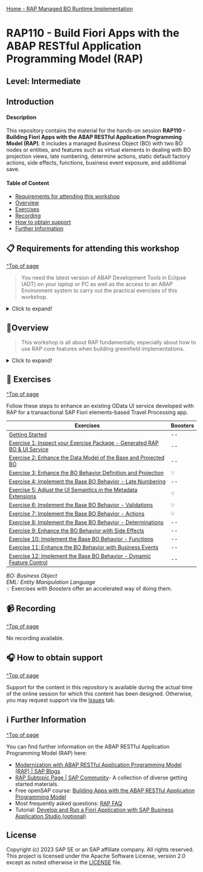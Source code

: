 [Home - RAP Managed BO Runtime Implementation](../README.md)  

# RAP110 - Build Fiori Apps with the ABAP RESTful Application Programming Model (RAP)

## Level: Intermediate

## Introduction

#### Description
This repository contains the material for the hands-on session **RAP110 - Building Fiori Apps with the ABAP RESTful Application Programming Model (RAP)**. It includes a managed Business Object (BO) with two BO nodes or entities, and features such as virtual elements in dealing with BO projection views, late numbering, determine actions, static default factory actions, side effects, functions, business event exposure, and additional save. 

#### Table of Content
- [Requirements for attending this workshop](#requirements-for-attending-this-workshop)
- [Overview](#overview)
- [Exercises](#-exercises)
- [Recording](#-recording)
- [How to obtain support](#how-to-obtain-support) 
- [Further Information](#further-information)


## 📋 Requirements for attending this workshop 
[^Top of page](#)

> You need the latest version of ABAP Development Tools in Eclipse (ADT) on your laptop or PC as well as the access to an ABAP Environment system to carry out the practical exercises of this workshop.

<details>
  <summary>Click to expand!</summary>

You **MUST** have installed the latest version of Eclipse and the latest version of the ABAP Development Tools (ADT) plugin in it.   
 
Please check the following two short documents how to do this if you have not already done it:  
 - [Install the newest Eclipse platform and the newest ABAP Development Tools (ADT) plugin](https://github.com/SAP-samples/abap-platform-rap-workshops/blob/main/requirements_rap_workshops.md#3-install-the-abap-development-tools-adt)  
 - [Adapt the Web Browser settings in your ADT installation](https://github.com/SAP-samples/abap-platform-rap-workshops/blob/main/requirements_rap_workshops.md#4-adapt-the-web-browser-settings-in-your-adt-installation)  
 
You also need a user on an SAP BTP ABAP environment or SAP S/4HANA Cloud, public edition (3SL), system - e.g. SAP BTP ABAP Environment Trial.  

  > PS: All exercises except Exercise xxx (Side Effects) can be carried out on SAP S/4HANA 2022.  
  
Please check the following tutorial if you do not have a working account yet:  
 - [Create an SAP BTP ABAP Environment Trial User](https://developers.sap.com/tutorials/abap-environment-trial-onboarding.html)

> ⚠**Please note**⚠:    
> Participants of SAP events (e.g. **DSAG ABAP Developer Days 2023**) will carry out the various exercises on a dedicated SAP BTP ABAP environment system set up by SAP for the specific event.    

</details>

## 🔎Overview

> This workshop is all about RAP fundamentals; especially about how to use RAP core features when building greenfield implementations.

<details>
  <summary>Click to expand!</summary>


### Business Scenario
> In this hands-on session we will guide you through the development of the OData service of a SAP Fiori elements based _Travel Processing App_ with RAP, using the _managed_ business object (BO) runtime implementation with semantic key and late numbering. We will give you more details on the scenario in the different exercises.
>   
> The OData service you are going to implement is based on the _ABAP Flight Reference Scenario_. To set the business context, the scenario is the following: The department responsible for managing worldwide Travels for multiple Agencies is requesting you to build a new Fiori app with draft capabilities for processing (i.e. creating, updating and deleting) Travels. 
  
<details>
  <summary>Click to expand!</summary>
   
The resulting _Travel_ app is a List Report app with navigation to an Object Page for entry details that will look like this:
<!-- <img src="exercises/images/rap110_travelapp.png" alt="RAP110 Travel App" width="100%"> -->

**List Report**:
<img src="exercises/images/rap110_travelapp01.png" alt="RAP110 Travel App - List Report" width="100%">
  
**Object Page**: 
<img src="exercises/images/rap110_travelapp02.png" alt="RAP110 Travel App - Object Page" width="100%">



Below is the simplified _Flight_ data model underlying the app.

<img src="exercises/images/rap110_datamodel.png" alt="RAP110 Data Model" width="80%">

</details>


### About the ABAP RESTful Application Programming Model (RAP)
[^Top of page](#)
 
> **ABAP Cloud** is the development model for building cloud-ready business apps, services and extensions on SAP BTP and all SAP S/4HANA editions, i.e. public or private cloud, and even on-premise. [Learn more...](https://blogs.sap.com/2022/12/22/abap-cloud/)
>
> The **ABAP RESTful Application Programming Model (RAP)** is the centerpiece of _ABAP Cloud_ for building transactional, cloud-ready SAP Fiori apps and Web APIs. RAP offers a set of concepts, tools, languages, and powerful frameworks provided on the ABAP platform. It supports the efficient development of innovative and cloud-ready enterprise applications, as well as the extension of SAP standard applications in an upgrade-stable way in the cloud and on-premise.

<details>
<summary>Click to expand!</summary>

RAP is an enabler for improving the user experience and innovating business processes in ABAP-based SAP solutions by leveraging SAP Fiori, SAP HANA, and the cloud. 
It is a long-term strategic solution for ABAP development on SAP’s flagship product SAP S/4HANA, in the cloud and on-premise (as of release 1909), as well as on the SAP BTP ABAP Environment.

The illustration below shows the high-level end-to-end development stack when working with RAP.  

<img src="exercises/images/rap_bigpicture.png" alt="RAP Big Picture" width="80%">

> **Read more**: [Modern ABAP Development with the ABAP RESTful Application Programming Model (RAP)](https://community.sap.com/topics/abap/rap)

</details>

</details>
  
    
## 📄 Exercises
[^Top of page](#)

Follow these steps to enhance an existing OData UI service developed with RAP for a transactional SAP Fiori elements-based Travel Processing app.

| Exercises | Boosters |
| ------------- | -- |
| [Getting Started](exercises/ex00/README.md) | -- |
| [Exercise 1: Inspect your Exercise Package - Generated RAP BO & UI Service](exercises/ex01/README.md) | -- |
| [Exercise 2: Enhance the Data Model of the Base and Projected BO](exercises/ex02/README.md) | -- |
| [Exercise 3: Enhance the BO Behavior Definition and Projection](exercises/ex03/README.md) | 💡 |
| [Exercise 4: Implement the Base BO Behavior - Late Numbering](exercises/ex04/README.md) | -- |
| [Exercise 5: Adjust the UI Semantics in the Metadata Extensions](exercises/ex05/README.md) | 💡  |
| [Exercise 6: Implement the Base BO Behavior - Validations](exercises/ex06/README.md) | 💡 |
| [Exercise 7: Implement the Base BO Behavior - Actions](exercises/ex07/README.md) | 💡 |
| [Exercise 8: Implement the Base BO Behavior - Determinations](exercises/ex08/README.md) | -- |
| [Exercise 9: Enhance the BO Behavior with Side Effects](exercises/ex09/README.md) | -- |
| [Exercise 10: Implement the Base BO Behavior - Functions](exercises/ex10/README.md) | -- |
| [Exercise 11: Enhance the BO Behavior with Business Events](exercises/ex11/README.md) | -- |
| [Exercise 12: Implement the Base BO Behavior - Dynamic Feature Control](exercises/ex12/README.md) | -- |

<!--
| [Exercise 13: Explore the Entity Manipulation Language (EML)](exercises/ex13/README.md) | -- |
-->
   
_BO: Business Object_  
_EML: Entity Manipulation Language_    
💡 Exercises with _Boosters_ offer an accelerated way of doing them. 

## 📹 Recording 
[^Top of page](#)

No recording available. 

## 🎧 How to obtain support
[^Top of page](#)

Support for the content in this repository is available during the actual time of the online session for which this content has been designed. Otherwise, you may request support via the [Issues](../../../../issues) tab.

## ℹ Further Information
[^Top of page](#)

You can find further information on the ABAP RESTful Application Programming Model (RAP) here:
  - [Modernization with ABAP RESTful Application Programming Model (RAP) | SAP Blogs](https://blogs.sap.com/2021/10/18/modernization-with-rap/)
  - [RAP Subtopic Page | SAP Community](https://community.sap.com/topics/abap/rap)- A collection of diverse getting started materials.   
 - Free openSAP course: [Building Apps with the ABAP RESTful Application Programming Model](https://community.sap.com/topics/btp-abap-environment/rap-opensap) 
 - Most frequently asked questions: [RAP FAQ](https://blogs.sap.com/2020/10/16/abap-restful-application-programming-model-faq/) 
 - Tutorial: [Develop and Run a Fiori Application with SAP Business Application Studio (optional)](https://developers.sap.com/tutorials/abap-environment-deploy-cf-production.html) 

## License
Copyright (c) 2023 SAP SE or an SAP affiliate company. All rights reserved. This project is licensed under the Apache Software License, version 2.0 except as noted otherwise in the [LICENSE](LICENSES/Apache-2.0.txt) file.

